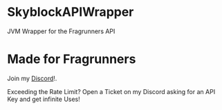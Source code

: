 # SkyblockAPIWrapper
JVM Wrapper for the Fragrunners API

# Made for Fragrunners

Join my [Discord](https://discord.gg/qkwzgTZeEr)!.

Exceeding the Rate Limit? Open a Ticket on my Discord asking for an API Key and get infinite Uses!
